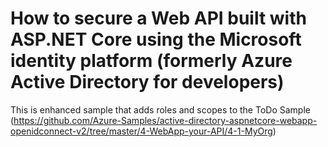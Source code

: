

# How to secure a Web API built with ASP.NET Core using the Microsoft identity platform (formerly Azure Active Directory for developers)

This is enhanced sample that adds roles and scopes to the ToDo Sample
(https://github.com/Azure-Samples/active-directory-aspnetcore-webapp-openidconnect-v2/tree/master/4-WebApp-your-API/4-1-MyOrg)

